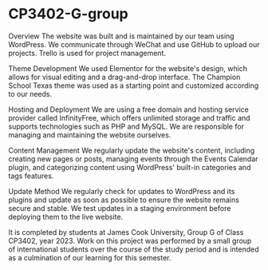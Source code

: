 # CP3402-G-group

Overview
The website was built and is maintained by our team using WordPress. We communicate through WeChat and use GitHub to upload our projects. Trello is used for project management.

Theme Development
We used Elementor for the website's design, which allows for visual editing and a drag-and-drop interface. The Champion School Texas theme was used as a starting point and customized according to our needs.

Hosting and Deployment
We are using a free domain and hosting service provider called InfinityFree, which offers unlimited storage and traffic and supports technologies such as PHP and MySQL. We are responsible for managing and maintaining the website ourselves.

Content Management
We regularly update the website's content, including creating new pages or posts, managing events through the Events Calendar plugin, and categorizing content using WordPress' built-in categories and tags features.

Update Method
We regularly check for updates to WordPress and its plugins and update as soon as possible to ensure the website remains secure and stable. We test updates in a staging environment before deploying them to the live website.

It is completed by students at James Cook University, Group G of Class CP3402, year 2023. Work on this project was performed by a small group of international students over the course of the study period and is intended as a culmination of our learning for this semester.
